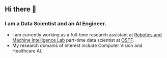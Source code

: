 ## Hi there 👋

### I am a Data Scientist and an AI Engineer.

- I am currently working as a full-time research assistant at [Robotics and Machine Intelligence Lab](https://romi.seecs.nust.edu.pk/) part-time data scientist at [OSTF](https://ostfoundation.org/). 
- My research domains of interest include Computer Vision and Healthcare AI.
